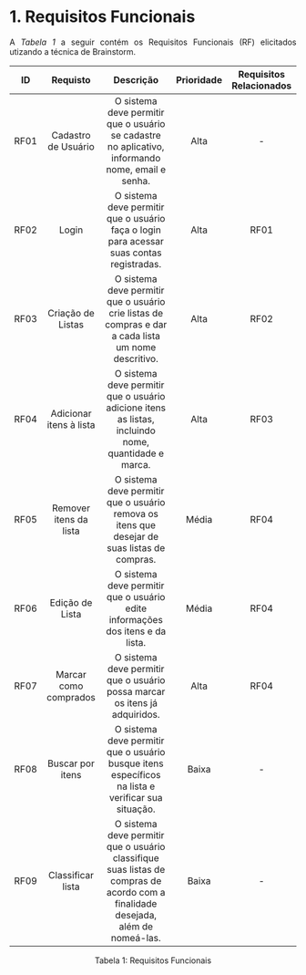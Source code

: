 # 1. Requisitos Funcionais

<p align="justify">A <i>Tabela 1</i> a seguir contém os Requisitos Funcionais (RF) elicitados utizando a técnica de Brainstorm.</p>

| ID   | Requisto |                                       Descrição                                           | Prioridade | Requisitos Relacionados |
| :--: | :------: |       :-----------------------------------------------------------------------:           | :--------: | :---------:|
| RF01 | Cadastro de Usuário | O sistema deve permitir que o usuário se cadastre no aplicativo, informando nome, email e senha. |    Alta    |      -     |
| RF02 | Login | O sistema deve permitir que o usuário faça o login para acessar suas contas registradas. |    Alta    |    RF01    |
| RF03 | Criação de Listas |  O sistema deve permitir que o usuário crie listas de compras e dar a cada lista um nome descritivo. |    Alta    |    RF02    |
| RF04 | Adicionar itens à lista | O sistema deve permitir que o usuário adicione itens as listas, incluindo nome, quantidade e marca. |    Alta    |    RF03    |
| RF05 | Remover itens da lista | O sistema deve permitir que o usuário remova os itens que desejar de suas listas de compras.      |    Média   |    RF04    |
| RF06 | Edição de Lista | O sistema deve permitir que o usuário edite informações dos itens e da lista. |    Média   |    RF04    |
| RF07 | Marcar como comprados | O sistema deve permitir que o usuário possa marcar os itens já adquiridos. |    Alta    |    RF04    |
| RF08 | Buscar por itens | O sistema deve permitir que o usuário busque itens específicos na lista e verificar sua situação. |    Baixa   |      -     |
| RF09 | Classificar lista | O sistema deve permitir que o usuário classifique suas listas de compras de acordo com a finalidade desejada, além de nomeá-las.  |    Baixa   |      -     |

<div style="text-align: center">
<p>Tabela 1: Requisitos Funcionais</p>
</div>

